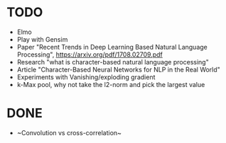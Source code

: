 # TODO

- Elmo
- Play with Gensim
- Paper "Recent Trends in Deep Learning Based Natural Language Processing", https://arxiv.org/pdf/1708.02709.pdf
- Research "what is character-based natural language processing"
- Article "Character-Based Neural Networks for NLP in the Real World"
- Experiments with Vanishing/exploding gradient
- k-Max pool, why not take the l2-norm and pick the largest value



# DONE

- ~Convolution vs cross-correlation~

